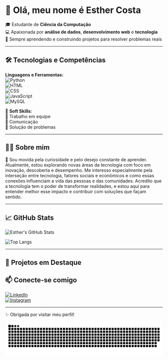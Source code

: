 # 👋 Olá, meu nome é Esther Costa

🎓 Estudante de **Ciência da Computação**  
💻 Apaixonada por **análise de dados**, **desenvolvimento web** e **tecnologia**  
🚀 Sempre aprendendo e construindo projetos para resolver problemas reais  

---


## 🛠 Tecnologias e Competências

**Linguagens e Ferramentas:**  
![Python](https://img.shields.io/badge/-Python-3776AB?style=flat&logo=python&logoColor=white)  
![HTML](https://img.shields.io/badge/-HTML5-E34F26?style=flat&logo=html5&logoColor=white)  
![CSS](https://img.shields.io/badge/-CSS3-1572B6?style=flat&logo=css3&logoColor=white)  
![JavaScript](https://img.shields.io/badge/-JavaScript-F7DF1E?style=flat&logo=javascript&logoColor=black)  
![MySQL](https://img.shields.io/badge/-MySQL-4479A1?style=flat&logo=mysql&logoColor=white)

🌻 **Soft Skills:**  
🔹 Trabalho em equipe  
🔹 Comunicação  
🔹 Solução de problemas  

---


## 👩‍💻 Sobre mim 

🌺 Sou movida pela curiosidade e pelo desejo constante de aprender. Atualmente, estou explorando novas áreas da tecnologia com foco em inovação,
descoberta e desempenho. Me interesso especialmente pela interseção entre tecnologia, fatores sociais e econômicos 
e como essas conexões influenciam a vida das pessoas e das comunidades. Acredito que a tecnologia tem o poder de transformar realidades, 
e estou aqui para entender melhor esse impacto e contribuir com soluções que façam sentido.

---


## 📈 GitHub Stats

![Esther's GitHub Stats](https://github-readme-stats.vercel.app/api?username=esthercosta&show_icons=true&theme=rose_pine&hide_border=true&title_color=ff69b4&icon_color=ff69b4)

![Top Langs](https://github-readme-stats.vercel.app/api/top-langs/?username=esthercosta&layout=compact&theme=rose_pine&hide_border=true&title_color=ff69b4)

---

## 🌟 Projetos em Destaque






## 📫 Conecte-se comigo

[![LinkedIn](https://img.shields.io/badge/-LinkedIn-0077B5?style=flat&logo=linkedin&logoColor=white)](https://www.linkedin.com/in/esther-costa-612524259)  
[![Instagram](https://img.shields.io/badge/-Instagram-E4405F?style=flat&logo=instagram&logoColor=white)](https://www.instagram.com/t3zinha/)

---

✨ Obrigada por visitar meu perfil!

<img align="center" alt="github contribution grid snake animation" src="https://raw.githubusercontent.com/mari4souza/mari4souza/output/github-contribution-grid-snake.svg">
</picture>
